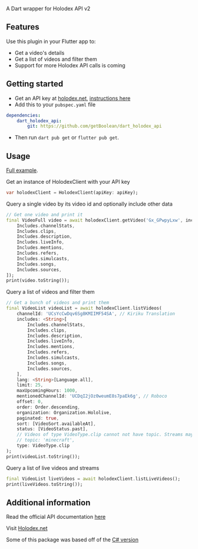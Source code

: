 <!-- 
This README describes the package. If you publish this package to pub.dev,
this README's contents appear on the landing page for your package.

For information about how to write a good package README, see the guide for
[writing package pages](https://dart.dev/guides/libraries/writing-package-pages). 

For general information about developing packages, see the Dart guide for
[creating packages](https://dart.dev/guides/libraries/create-library-packages)
and the Flutter guide for
[developing packages and plugins](https://flutter.dev/developing-packages). 
-->

<!-- markdownlint-disable MD041 -->

A Dart wrapper for Holodex API v2

<!-- markdownlint-enable MD041 -->

## Features

Use this plugin in your Flutter app to:

- Get a video's details
- Get a list of videos and filter them
- Support for more Holodex API calls is coming

## Getting started

- Get an API key at [holodex.net](holodex.net), [instructions here](https://holodex.stoplight.io/docs/holodex/ZG9jOjQ2Nzk1-getting-started)
- Add this to your `pubspec.yaml` file

```yaml
dependencies:
    dart_holodex_api:
        git: https://github.com/getBoolean/dart_holodex_api
```

- Then run `dart pub get` or `flutter pub get`.

## Usage

[Full example](https://github.com/getBoolean/dart_holodex_api/blob/main/example/example_holodex/bin/example_holodex.dart).

Get an instance of HolodexClient with your API key

```dart
var holodexClient = HolodexClient(apiKey: apiKey);
```

Query a single video by its video id and optionally include other data

```dart
// Get one video and print it
final VideoFull video = await holodexClient.getVideo('Gx_GPwpyLxw', includes: [
    Includes.channelStats,
    Includes.clips,
    Includes.description,
    Includes.liveInfo,
    Includes.mentions,
    Includes.refers,
    Includes.simulcasts,
    Includes.songs,
    Includes.sources,
]);
print(video.toString());
```

Query a list of videos and filter them

```dart
// Get a bunch of videos and print them
final VideoList videoList = await holodexClient.listVideos(
    channelId: 'UCsYcCwDqv6Sg8KMIIMF54SA', // Kiriku Translation
    includes: <String>[
        Includes.channelStats,
        Includes.clips,
        Includes.description,
        Includes.liveInfo,
        Includes.mentions,
        Includes.refers,
        Includes.simulcasts,
        Includes.songs,
        Includes.sources,
    ],
    lang: <String>[Language.all],
    limit: 25,
    maxUpcomingHours: 1000,
    mentionedChannelId: 'UCDqI2jOz0weumE8s7paEk6g', // Roboco
    offset: 0,
    order: Order.descending,
    organization: Organization.Hololive,
    paginated: true,
    sort: [VideoSort.availableAt],
    status: [VideoStatus.past],
    // Videos of type VideoType.clip cannot not have topic. Streams may or may not have topic.
    // topic: 'minecraft',
    type: VideoType.clip
);
print(videoList.toString());
```

Query a list of live videos and streams

```dart
final VideoList liveVideos = await holodexClient.listLiveVideos();
print(liveVideos.toString());
```

## Additional information

Read the official API documentation [here](https://holodex.stoplight.io/docs/holodex/ZG9jOjQ2Nzk1-getting-started)

Visit [Holodex.net](https://holodex.net/)

Some of this package was based off of the [C# version](https://github.com/EBro912/Holodex.NET)
